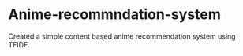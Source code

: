 # Anime-recommndation-system
Created a simple content based anime recommendation system using TFIDF. 
